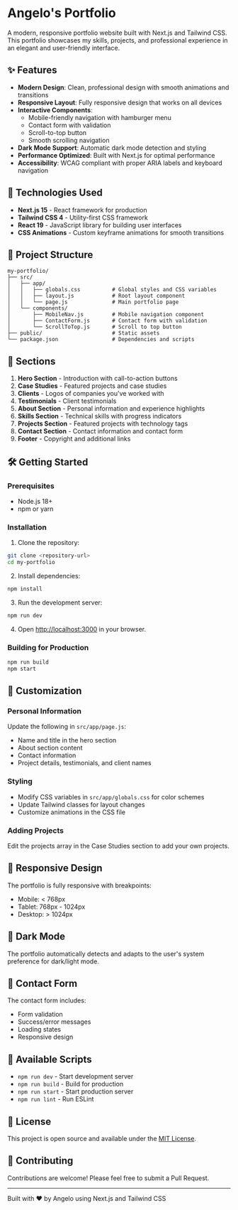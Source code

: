 # Angelo's Portfolio

A modern, responsive portfolio website built with Next.js and Tailwind CSS. This portfolio showcases my skills, projects, and professional experience in an elegant and user-friendly interface.

## ✨ Features

- **Modern Design**: Clean, professional design with smooth animations and transitions
- **Responsive Layout**: Fully responsive design that works on all devices
- **Interactive Components**: 
  - Mobile-friendly navigation with hamburger menu
  - Contact form with validation
  - Scroll-to-top button
  - Smooth scrolling navigation
- **Dark Mode Support**: Automatic dark mode detection and styling
- **Performance Optimized**: Built with Next.js for optimal performance
- **Accessibility**: WCAG compliant with proper ARIA labels and keyboard navigation

## 🚀 Technologies Used

- **Next.js 15** - React framework for production
- **Tailwind CSS 4** - Utility-first CSS framework
- **React 19** - JavaScript library for building user interfaces
- **CSS Animations** - Custom keyframe animations for smooth transitions

## 📁 Project Structure

```
my-portfolio/
├── src/
│   ├── app/
│   │   ├── globals.css          # Global styles and CSS variables
│   │   ├── layout.js            # Root layout component
│   │   └── page.js              # Main portfolio page
│   └── components/
│       ├── MobileNav.js         # Mobile navigation component
│       ├── ContactForm.js       # Contact form with validation
│       └── ScrollToTop.js       # Scroll to top button
├── public/                      # Static assets
└── package.json                 # Dependencies and scripts
```

## 🎨 Sections

1. **Hero Section** - Introduction with call-to-action buttons
2. **Case Studies** - Featured projects and case studies
3. **Clients** - Logos of companies you've worked with
4. **Testimonials** - Client testimonials
5. **About Section** - Personal information and experience highlights
6. **Skills Section** - Technical skills with progress indicators
7. **Projects Section** - Featured projects with technology tags
8. **Contact Section** - Contact information and contact form
9. **Footer** - Copyright and additional links

## 🛠️ Getting Started

### Prerequisites

- Node.js 18+ 
- npm or yarn

### Installation

1. Clone the repository:
```bash
git clone <repository-url>
cd my-portfolio
```

2. Install dependencies:
```bash
npm install
```

3. Run the development server:
```bash
npm run dev
```

4. Open [http://localhost:3000](http://localhost:3000) in your browser.

### Building for Production

```bash
npm run build
npm start
```

## 🎯 Customization

### Personal Information
Update the following in `src/app/page.js`:
- Name and title in the hero section
- About section content
- Contact information
- Project details, testimonials, and client names

### Styling
- Modify CSS variables in `src/app/globals.css` for color schemes
- Update Tailwind classes for layout changes
- Customize animations in the CSS file

### Adding Projects
Edit the projects array in the Case Studies section to add your own projects.

## 📱 Responsive Design

The portfolio is fully responsive with breakpoints:
- Mobile: < 768px
- Tablet: 768px - 1024px
- Desktop: > 1024px

## 🌙 Dark Mode

The portfolio automatically detects and adapts to the user's system preference for dark/light mode.

## 📧 Contact Form

The contact form includes:
- Form validation
- Success/error messages
- Loading states
- Responsive design

## 🔧 Available Scripts

- `npm run dev` - Start development server
- `npm run build` - Build for production
- `npm run start` - Start production server
- `npm run lint` - Run ESLint

## 📄 License

This project is open source and available under the [MIT License](LICENSE).

## 🤝 Contributing

Contributions are welcome! Please feel free to submit a Pull Request.

---

Built with ❤️ by Angelo using Next.js and Tailwind CSS
